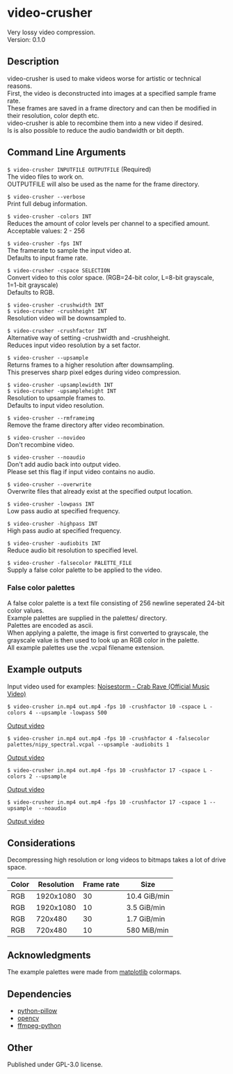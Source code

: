 # video-crusher

Very lossy video compression.  
Version: 0.1.0

## Description

video-crusher is used to make videos worse for artistic or technical reasons.  
First, the video is deconstructed into images at a specified sample frame rate.  
These frames are saved in a frame directory and can then be modified in their resolution, color depth etc.  
video-crusher is able to recombine them into a new video if desired.  
Is is also possible to reduce the audio bandwidth or bit depth.  

## Command Line Arguments

`$ video-crusher INPUTFILE OUTPUTFILE` (Required)  
The video files to work on.  
OUTPUTFILE will also be used as the name for the frame directory.  


`$ video-crusher --verbose`  
Print full debug information.  


`$ video-crusher -colors INT`  
Reduces the amount of color levels per channel to a specified amount.  
Acceptable values: 2 - 256  


`$ video-crusher -fps INT`  
The framerate to sample the input video at.  
Defaults to input frame rate.  


`$ video-crusher -cspace SELECTION`  
Convert video to this color space. (RGB=24-bit color, L=8-bit grayscale, 1=1-bit grayscale)  
Defaults to RGB.  


`$ video-crusher -crushwidth INT`  
`$ video-crusher -crushheight INT`  
Resolution video will be downsampled to.  


`$ video-crusher -crushfactor INT`  
Alternative way of setting -crushwidth and -crushheight.  
Reduces input video resolution by a set factor.  


`$ video-crusher --upsample`  
Returns frames to a higher resolution after downsampling.  
This preserves sharp pixel edges during video compression.  


`$ video-crusher -upsamplewidth INT`  
`$ video-crusher -upsampleheight INT`  
Resolution to upsample frames to.   
Defaults to input video resolution.  


`$ video-crusher --rmframeimg`    
Remove the frame directory after video recombination.  


`$ video-crusher --novideo`  
Don't recombine video.  


`$ video-crusher --noaudio`  
Don't add audio back into output video.  
Please set this flag if input video contains no audio.  


`$ video-crusher --overwrite`  
Overwrite files that already exist at the specified output location.  


`$ video-crusher -lowpass INT`  
Low pass audio at specified frequency.  


`$ video-crusher -highpass INT`  
High pass audio at specified frequency.  


`$ video-crusher -audiobits INT`  
Reduce audio bit resolution to specified level.  


`$ video-crusher -falsecolor PALETTE_FILE`    
Supply a false color palette to be applied to the video.  

### False color palettes

A false color palette is a text file consisting of 256 newline seperated 24-bit color values.  
Example palettes are supplied in the palettes/ directory.  
Palettes are encoded as ascii.  
When applying a palette, the image is first converted to grayscale, the grayscale value is then used to look up an RGB color in the palette.  
All example palettes use the .vcpal filename extension.  

## Example outputs
Input video used for examples: [Noisestorm - Crab Rave (Official Music Video)](https://youtu.be/cE0wfjsybIQ)  
```
$ video-crusher in.mp4 out.mp4 -fps 10 -crushfactor 10 -cspace L -colors 4 --upsample -lowpass 500  
```
[Output video](https://youtu.be/iQYhlxVNbrg)  
```
$ video-crusher in.mp4 out.mp4 -fps 10 -crushfactor 4 -falsecolor palettes/nipy_spectral.vcpal --upsample -audiobits 1  
```
[Output video](https://youtu.be/iZBzmmg-jKQ)  
```
$ video-crusher in.mp4 out.mp4 -fps 10 -crushfactor 17 -cspace L -colors 2 --upsample  
```
[Output video](https://youtu.be/-ywP-9Joyqs)  
```
$ video-crusher in.mp4 out.mp4 -fps 10 -crushfactor 17 -cspace 1 --upsample  --noaudio
```
[Output video](https://youtu.be/DpW4GvWdQes)  

## Considerations

Decompressing high resolution or long videos to bitmaps takes a lot of drive space.

| Color | Resolution | Frame rate | Size         |
|-------|------------|------------|--------------|
| RGB   | 1920x1080  | 30         | 10.4 GiB/min |
| RGB   | 1920x1080  | 10         | 3.5 GiB/min  |
| RGB   | 720x480    | 30         | 1.7 GiB/min  |
| RGB   | 720x480    | 10         | 580 MiB/min  |

## Acknowledgments

The example palettes were made from [matplotlib](https://matplotlib.org/) colormaps.

## Dependencies

- [python-pillow](https://pillow.readthedocs.io/en/stable/)
- [opencv](https://docs.opencv.org/4.x/index.html)
- [ffmpeg-python](https://github.com/kkroening/ffmpeg-python)

## Other

Published under GPL-3.0 license.